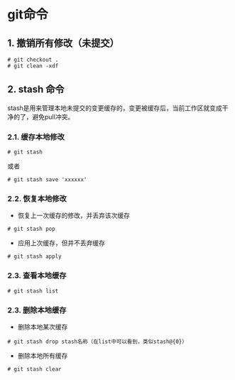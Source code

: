 # git命令
## 1. 撤销所有修改（未提交）
    # git checkout .
    # git clean -xdf
## 2. stash 命令
stash是用来管理本地未提交的变更缓存的，变更被缓存后，当前工作区就变成干净的了，避免pull冲突。

### 2.1. 缓存本地修改
```
# git stash
```
或者
```
# git stash save 'xxxxxx'
```
### 2.2. 恢复本地修改
* 恢复上一次缓存的修改，并丢弃该次缓存  
```
# git stash pop
```
* 应用上次缓存，但并不丢弃缓存  
```
# git stash apply
```
### 2.3. 查看本地缓存
```
# git stash list
```
### 2.3. 删除本地缓存
* 删除本地某次缓存  
```
# git stash drop stash名称（在list中可以看到，类似stash@{0}）
```
* 删除本地所有缓存  
```
# git stash clear
```